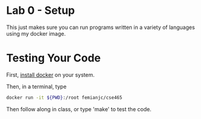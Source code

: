 # Lab 0 - Setup

This just makes sure you can run programs written in a variety of languages using my docker image. 

# Testing Your Code

First, [install docker](https://docs.docker.com/get-docker/) on your system.

Then, in a terminal, type
```bash
docker run -it ${PWD}:/root femianjc/cse465
```

Then follow along in class, or type 'make' to test the code.
